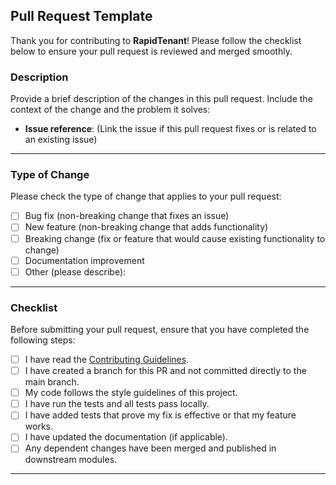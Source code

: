 ## Pull Request Template

Thank you for contributing to **RapidTenant**! Please follow the checklist below to ensure your pull request is reviewed and merged smoothly.

### Description

Provide a brief description of the changes in this pull request. Include the context of the change and the problem it solves:

- **Issue reference**: (Link the issue if this pull request fixes or is related to an existing issue)

---

### Type of Change

Please check the type of change that applies to your pull request:

- [ ] Bug fix (non-breaking change that fixes an issue)
- [ ] New feature (non-breaking change that adds functionality)
- [ ] Breaking change (fix or feature that would cause existing functionality to change)
- [ ] Documentation improvement
- [ ] Other (please describe):

---

### Checklist

Before submitting your pull request, ensure that you have completed the following steps:

- [ ] I have read the [Contributing Guidelines](CONTRIBUTING.md).
- [ ] I have created a branch for this PR and not committed directly to the main branch.
- [ ] My code follows the style guidelines of this project.
- [ ] I have run the tests and all tests pass locally.
- [ ] I have added tests that prove my fix is effective or that my feature works.
- [ ] I have updated the documentation (if applicable).
- [ ] Any dependent changes have been merged and published in downstream modules.

---
